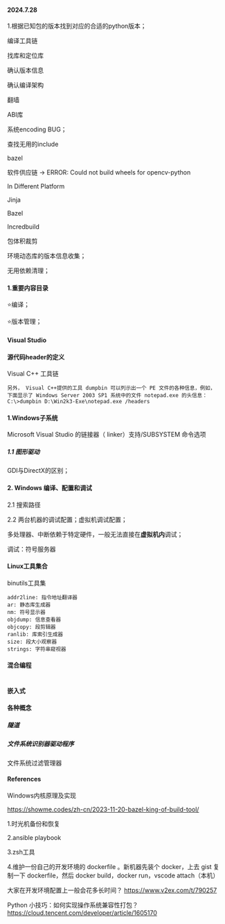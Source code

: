 #### 2024.7.28

1.根据已知包的版本找到对应的合适的python版本；



编译工具链

找库和定位库

确认版本信息

确认编译架构

翻墙

ABI库

系统encoding BUG；

查找无用的include

bazel

软件供应链 -> ERROR: Could not build wheels for opencv-python

In Different Platform

Jinja

Bazel

Incredbuild

包体积裁剪

环境动态库的版本信息收集；

无用依赖清理；

#### 1.重要内容目录

⭐编译；

⭐版本管理；



#### Visual Studio



#### 源代码header的定义

Visual C++ 工具链

~~~
另外， Visual C++提供的工具 dumpbin 可以列示出一个 PE 文件的各种信息，例如，
下面显示了 Windows Server 2003 SP1 系统中的文件 notepad.exe 的头信息：
C:\>dumpbin D:\Win2k3-Exe\notepad.exe /headers
~~~

#### 1.Windows子系统

Microsoft Visual Studio 的链接器（ linker）支持/SUBSYSTEM 命令选项 

##### 1.1 图形驱动

GDI与DirectX的区别；



#### 2. Windows 编译、配置和调试

2.1 搜索路径

2.2 两台机器的调试配置；虚拟机调试配置；

​	多处理器、中断依赖于特定硬件，一般无法直接在**虚拟机内**调试；

调试：符号服务器

#### Linux工具集合

binutils工具集

~~~
addr2line: 指令地址翻译器
ar: 静态库生成器
nm: 符号显示器
objdump: 信息查看器
objcopy: 段剪辑器
ranlib: 库索引生成器
size: 段大小观察器
strings: 字符串窥视器
~~~

#### 混合编程

~~~
~~~

#### 嵌入式

#### 各种概念

##### 隧道

##### 文件系统识别器驱动程序

文件系统过滤管理器 



#### References

Windows内核原理及实现

https://showme.codes/zh-cn/2023-11-20-bazel-king-of-build-tool/

1.时光机备份和恢复

2.ansible playbook

3.zsh工具

4.维护一份自己的开发环境的 dockerfile 。新机器先装个 docker，上去 gist 复制一下 dockerfile，然后 docker build，docker run，vscode attach（本机）

大家在开发环境配置上一般会花多长时间？ https://www.v2ex.com/t/790257

Python 小技巧：如何实现操作系统兼容性打包？ https://cloud.tencent.com/developer/article/1605170